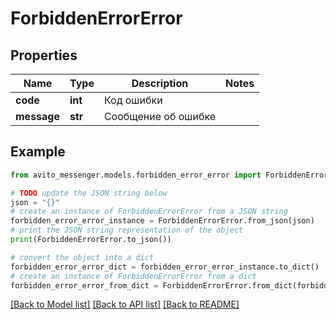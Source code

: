 # ForbiddenErrorError


## Properties

Name | Type | Description | Notes
------------ | ------------- | ------------- | -------------
**code** | **int** | Код ошибки | 
**message** | **str** | Сообщение об ошибке | 

## Example

```python
from avito_messenger.models.forbidden_error_error import ForbiddenErrorError

# TODO update the JSON string below
json = "{}"
# create an instance of ForbiddenErrorError from a JSON string
forbidden_error_error_instance = ForbiddenErrorError.from_json(json)
# print the JSON string representation of the object
print(ForbiddenErrorError.to_json())

# convert the object into a dict
forbidden_error_error_dict = forbidden_error_error_instance.to_dict()
# create an instance of ForbiddenErrorError from a dict
forbidden_error_error_from_dict = ForbiddenErrorError.from_dict(forbidden_error_error_dict)
```
[[Back to Model list]](../README.md#documentation-for-models) [[Back to API list]](../README.md#documentation-for-api-endpoints) [[Back to README]](../README.md)


